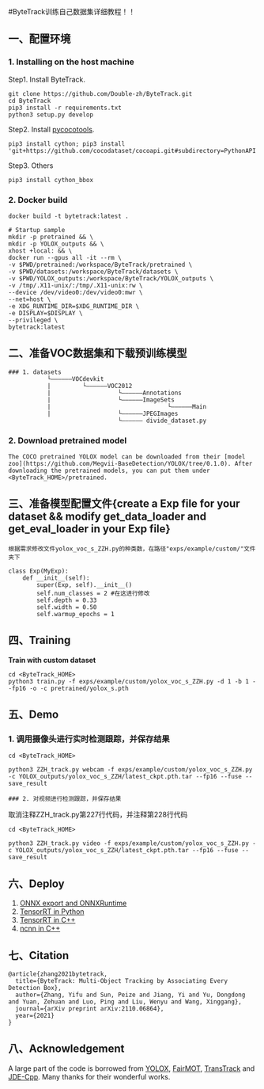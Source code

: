 #ByteTrack训练自己数据集详细教程！！

## 一、配置环境
### 1. Installing on the host machine
Step1. Install ByteTrack.
```shell
git clone https://github.com/Double-zh/ByteTrack.git
cd ByteTrack
pip3 install -r requirements.txt
python3 setup.py develop
```

Step2. Install [pycocotools](https://github.com/cocodataset/cocoapi).

```shell
pip3 install cython; pip3 install 'git+https://github.com/cocodataset/cocoapi.git#subdirectory=PythonAPI'
```

Step3. Others
```shell
pip3 install cython_bbox
```
### 2. Docker build
```shell
docker build -t bytetrack:latest .

# Startup sample
mkdir -p pretrained && \
mkdir -p YOLOX_outputs && \
xhost +local: && \
docker run --gpus all -it --rm \
-v $PWD/pretrained:/workspace/ByteTrack/pretrained \
-v $PWD/datasets:/workspace/ByteTrack/datasets \
-v $PWD/YOLOX_outputs:/workspace/ByteTrack/YOLOX_outputs \
-v /tmp/.X11-unix/:/tmp/.X11-unix:rw \
--device /dev/video0:/dev/video0:mwr \
--net=host \
-e XDG_RUNTIME_DIR=$XDG_RUNTIME_DIR \
-e DISPLAY=$DISPLAY \
--privileged \
bytetrack:latest
```

## 二、准备VOC数据集和下载预训练模型

```
### 1. datasets
           └——————VOCdevkit
           |         └——————VOC2012
           |                   └——————Annotations
           |                   └——————ImageSets
           |                                 └——————Main
           |                   └——————JPEGImages
                               └—————— divide_dataset.py
```
### 2. Download pretrained model
```
The COCO pretrained YOLOX model can be downloaded from their [model zoo](https://github.com/Megvii-BaseDetection/YOLOX/tree/0.1.0). After downloading the pretrained models, you can put them under <ByteTrack_HOME>/pretrained.
```


## 三、准备模型配置文件{create a Exp file for your dataset && modify get_data_loader and get_eval_loader in your Exp file}

```
根据需求修改文件yolox_voc_s_ZZH.py的种类数，在路径"exps/example/custom/"文件夹下

class Exp(MyExp):
    def __init__(self):
        super(Exp, self).__init__()
        self.num_classes = 2 #在这进行修改
        self.depth = 0.33
        self.width = 0.50
        self.warmup_epochs = 1
```


## 四、Training

**Train with custom dataset**

```shell
cd <ByteTrack_HOME>
python3 train.py -f exps/example/custom/yolox_voc_s_ZZH.py -d 1 -b 1 --fp16 -o -c pretrained/yolox_s.pth
```


## 五、Demo

### 1. 调用摄像头进行实时检测跟踪，并保存结果

```shell
cd <ByteTrack_HOME>

python3 ZZH_track.py webcam -f exps/example/custom/yolox_voc_s_ZZH.py -c YOLOX_outputs/yolox_voc_s_ZZH/latest_ckpt.pth.tar --fp16 --fuse --save_result

### 2. 对视频进行检测跟踪，并保存结果

```
取消注释ZZH_track.py第227行代码，并注释第228行代码

```shell
cd <ByteTrack_HOME>

python3 ZZH_track.py video -f exps/example/custom/yolox_voc_s_ZZH.py -c YOLOX_outputs/yolox_voc_s_ZZH/latest_ckpt.pth.tar --fp16 --fuse --save_result
```


## 六、Deploy

1.  [ONNX export and ONNXRuntime](./deploy/ONNXRuntime)
2.  [TensorRT in Python](./deploy/TensorRT/python)
3.  [TensorRT in C++](./deploy/TensorRT/cpp)
4.  [ncnn in C++](./deploy/ncnn/cpp)


## 七、Citation

```
@article{zhang2021bytetrack,
  title={ByteTrack: Multi-Object Tracking by Associating Every Detection Box},
  author={Zhang, Yifu and Sun, Peize and Jiang, Yi and Yu, Dongdong and Yuan, Zehuan and Luo, Ping and Liu, Wenyu and Wang, Xinggang},
  journal={arXiv preprint arXiv:2110.06864},
  year={2021}
}
```

## 八、Acknowledgement

A large part of the code is borrowed from [YOLOX](https://github.com/Megvii-BaseDetection/YOLOX), [FairMOT](https://github.com/ifzhang/FairMOT), [TransTrack](https://github.com/PeizeSun/TransTrack) and [JDE-Cpp](https://github.com/samylee/Towards-Realtime-MOT-Cpp). Many thanks for their wonderful works.
